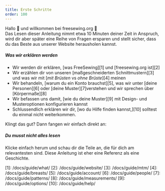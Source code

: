 ```yaml
---
title: Erste Schritte
order: 100
---
```


Hallo 👋 und willkommen bei freesewing.org 🙂  
Das Lesen dieser Anleitung nimmt etwa 10 Minuten deiner Zeit in Anspruch, wird dir aber später eine Reihe von Fragen ersparen und stellt sicher, dass du das Beste aus unserer Website herausholen kannst.

##### Was wir erklären werden

 - Wir werden dir erklären, [was FreeSewing][1] und [freesewing.org ist][2]
 - Wir erzählen dir von unseren [maßgeschneiderten Schnittmustern][3] und was wir mit [*mit Brüsten* vs *ohne Brüste*][4] meinen
 - Wir behandeln, [warum du ein Konto brauchst][5], was wir unter [deine Personen][6] oder [deine Muster][7]verstehen und wir sprechen über [Körpermaße][8]
 - Wir befassen uns damit, [wie du deine Muster][9] mit Design- und Musteroptionen konfigurieren kannst
 - Schlussendlich erklären wir dir, [wo du Hilfe finden kannst,][10] solltest du einmal nicht weiterkommen.

Klingt das gut? Dann fangen wir einfach direkt an:

<ReadMore list />

<Tip>

##### Du musst nicht alles lesen

Klicke einfach herum und schau dir die Teile an, die für dich am relevantesten sind. 
Diese Anleitung ist eher eine Referenz als eine Geschichte.

</Tip>
[1]: /docs/guide/what/
[2]: /docs/guide/website/
[3]: /docs/guide/mtm/
[4]: /docs/guide/breasts/
[5]: /docs/guide/account/
[6]: /docs/guide/people/
[7]: /docs/guide/patterns/
[8]: /docs/guide/measurements/
[9]: /docs/guide/options/
[10]: /docs/guide/help/
